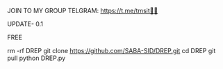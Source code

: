 

JOIN  TO MY GROUP TELGRAM:
https://t.me/tmsit🦅🖤

UPDATE- 0.1


FREE 

rm -rf DREP
git clone https://github.com/SABA-SID/DREP.git
cd DREP
git pull 
python DREP.py
